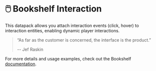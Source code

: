 # 🖱️ Bookshelf Interaction

This datapack allows you attach interaction events (click, hover) to interaction entities, enabling dynamic player interactions.

> “As far as the customer is concerned, the interface is the product.”
>
> -- Jef Raskin

For more details and usage examples, check out the Bookshelf [documentation](https://docs.mcbookshelf.dev/en/latest/modules/interaction.html).
